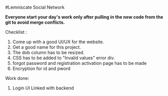 #Lemniscate
Social Network

<b>Everyone start your day's work only after pulling in the new code from the git to avoid merge conflicts.</b>

Checklist :

1. Come up with a good UI/UX for the website.
2. Get a good  name for this project.
3. The dob column has to be resized.
4. CSS has to be added to "Invalid values" error div.
5. forgot password and registration activation page has to be made
5. Encryption for id and pword


Work done:
1. Login UI Linked with backend